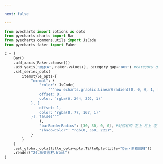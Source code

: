```yaml
---

next: false

---
```




<BlogInfo id="638" title="49.渐变圆柱" author="白日梦想猿" pv=0 read_times=0 pre_cost_time="0分45秒" category="pyecharts学习" tag_list="['pyecharts学习']" create_time="2021.01.22 13:53:04" update_time="2021.01.22 13:57:15" />

```python
from pyecharts import options as opts
from pyecharts.charts import Bar
from pyecharts.commons.utils import JsCode
from pyecharts.faker import Faker

c = (
    Bar()
    .add_xaxis(Faker.choose())
    .add_yaxis("商家A", Faker.values(), category_gap="80%") #category_gap：控制柱间距
    .set_series_opts(
        itemstyle_opts={
            "normal": {
                "color": JsCode(
                    """new echarts.graphic.LinearGradient(0, 0, 0, 1, [{
                offset: 0,
                color: 'rgba(0, 244, 255, 1)'
            }, {
                offset: 1,
                color: 'rgba(0, 77, 167, 1)'
            }], false)"""
                ),
                "barBorderRadius": [30, 30, 0, 0], #对应柱的 左上 右上 左下 右下
                "shadowColor": "rgb(0, 160, 221)",
            }
        }
    )
    .set_global_opts(title_opts=opts.TitleOpts(title="Bar-渐变圆柱"))
    .render("24.渐变圆柱.html")
)

```



<ActionBox />
